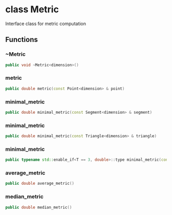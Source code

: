 # class Metric


 Interface class for metric computation



## Functions

### ~Metric

```cpp
public void ~Metric<dimension>()
```


### metric

```cpp
public double metric(const Point<dimension> & point)
```

### minimal_metric

```cpp
public double minimal_metric(const Segment<dimension> & segment)
```

### minimal_metric

```cpp
public double minimal_metric(const Triangle<dimension> & triangle)
```

### minimal_metric

```cpp
public typename std::enable_if<T == 3, double>::type minimal_metric(const Tetrahedron & tetrahedron)
```


### average_metric

```cpp
public double average_metric()
```

### median_metric

```cpp
public double median_metric()
```



